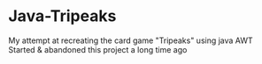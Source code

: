 # Java-Tripeaks

My attempt at recreating the card game "Tripeaks" using java AWT\
Started & abandoned this project a long time ago

